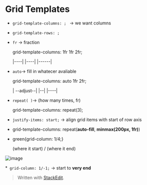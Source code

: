 
# Grid Templates
* ``grid-template-columns: ; `` → we want columns
* ``grid-template-rows: ;``

* ``fr`` → fraction <p>
	grid-template-columns: 1fr 1fr 2fr; <p>
	|----| |----| |------|
	
* ``auto``→ fill in whatecer avaliable <p>
	grid-template-columns: auto 1fr 2fr; <p>
	| --adjust--| |--| |----|

* ``repeat( )``→ (how many times, fr) <p>
grid-template-columns: repeat(3);
	
* ``justify-items: start;``  → align grid items with start of row axis

* grid-template-columns: repeat(**auto-fill**, **minmax(200px, 1fr)**)  

* green{grid-column: 1/4;} <p>
	(where it start) / (where it end)
	<p>
![image](https://user-images.githubusercontent.com/68550874/130927830-2859bd7f-f5dd-4fe7-82f1-28fe949e1335.png)

*`` grid-column: 1/-1;`` → start to **very end**

> Written with [StackEdit](https://stackedit.io/).
<!--stackedit_data:
eyJoaXN0b3J5IjpbLTM5NzQzMzMzMywtMTY3MzAwNzkxNyw1NT
Q0Mzg2OTMsLTQ3MzUzMjYxOSwxMDk3NTY3OTAyLC04NTc0ODEz
NDBdfQ==
-->